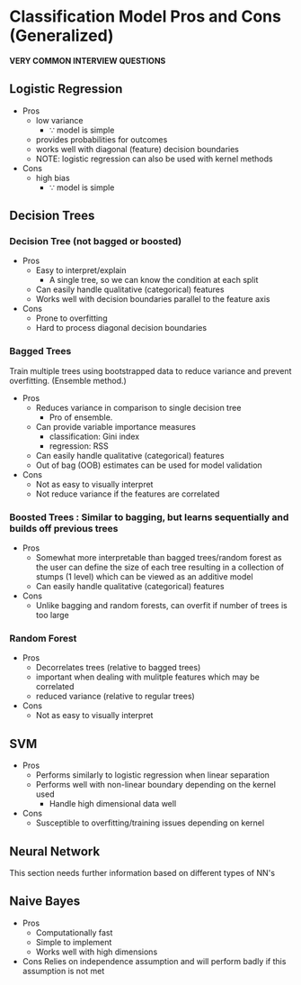 # Classification Model Pros and Cons (Generalized)

**VERY COMMON INTERVIEW QUESTIONS**

## Logistic Regression

- Pros
  - low variance
    - $\because$ model is simple
  - provides probabilities for outcomes
  - works well with diagonal (feature) decision boundaries
  - NOTE: logistic regression can also be used with kernel methods
- Cons
  - high bias
    - $\because$ model is simple

## Decision Trees

### Decision Tree (not bagged or boosted)

- Pros
  - Easy to interpret/explain 
    - A single tree, so we can know the condition at each split
  - Can easily handle qualitative (categorical) features
  - Works well with decision boundaries parallel to the feature axis
- Cons
  - Prone to overfitting
  - Hard to process diagonal decision boundaries

### Bagged Trees 

Train multiple trees using bootstrapped data to reduce variance and prevent overfitting. (Ensemble method.)
- Pros
  - Reduces variance in comparison to single decision tree
    - Pro of ensemble.
  - Can provide variable importance measures
    - classification: Gini index
    - regression: RSS
  - Can easily handle qualitative (categorical) features
  - Out of bag (OOB) estimates can be used for model validation
- Cons
  - Not as easy to visually interpret
  - Not reduce variance if the features are correlated

### Boosted Trees : Similar to bagging, but learns sequentially and builds off previous trees

- Pros
  - Somewhat more interpretable than bagged trees/random forest as the user can define the size of each tree resulting in a collection of stumps (1 level) which can be viewed as an additive model
  - Can easily handle qualitative (categorical) features
- Cons
  - Unlike bagging and random forests, can overfit if number of trees is too large

### Random Forest

- Pros
  - Decorrelates trees (relative to bagged trees)
  - important when dealing with mulitple features which may be correlated
  - reduced variance (relative to regular trees)
- Cons
  - Not as easy to visually interpret
## SVM
- Pros
  - Performs similarly to logistic regression when linear separation
  - Performs well with non-linear boundary depending on the kernel used
    - Handle high dimensional data well
- Cons
  - Susceptible to overfitting/training issues depending on kernel

## Neural Network 
This section needs further information based on different types of NN's

## Naive Bayes
- Pros
  - Computationally fast
  - Simple to implement
  - Works well with high dimensions
- Cons
Relies on independence assumption and will perform badly if this assumption is not met